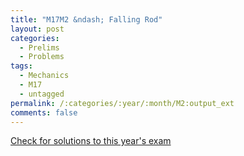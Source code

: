```yaml
---
title: "M17M2 &ndash; Falling Rod"
layout: post
categories:
  - Prelims
  - Problems
tags:
  - Mechanics
  - M17
  - untagged
permalink: /:categories/:year/:month/M2:output_ext
comments: false
---
```

<object data="2017M2M.pdf" type="application/pdf" width="100%" height="500"></object>
<div class="message"><a href='https://princetonprelim.com/prelim/39/'>Check for solutions to this year's exam</a></div>